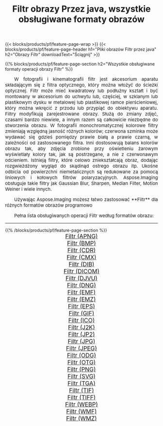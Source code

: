 ﻿---
title: Filtr obrazy Przez java, wszystkie obsługiwane formaty obrazów 
weight: 3920
url: /pl/java/filter/ 
lang: pl
langdirlevel: 2
locales: zh-hans,ja,it,ru,de,es,fr,nl,id,lt,pl,pt,vi,tr,ko,zh-hant,ar,hi,th,sv,cs,uk,he
description: Używając Aspose.Imaging możesz łatwo Filtr obrazy Via java
---

{{< blocks/products/pf/feature-page-wrap >}}
{{< blocks/products/pf/feature-page-header h1="Pliki obrazów Filtr przez java" h2="Obrazy Filtr" downloadText="Ściągnij" >}}


{{% blocks/products/pf/feature-page-section  h2="Wszystkie obsługiwane formaty operacji obrazy Filtr" %}}
<p align="justify" style="text-indent:2em;font-size:15px;">
W fotografii i kinematografii filtr jest akcesorium aparatu składającym się z filtra optycznego, który można włożyć do ścieżki optycznej. Filtr może mieć kwadratowy lub podłużny kształt i być montowany w akcesorium do uchwytu lub, częściej, w szklanym lub plastikowym dysku w metalowej lub plastikowej ramce pierścieniowej, który można wkręcić z przodu lub przypiąć do obiektywu aparatu. Filtry modyfikują zarejestrowane obrazy. Służą do zmiany zdjęć, czasami bardzo niewiele, a innym razem są całkowicie niezbędne do stworzenia obrazu. W fotografii monochromatycznej kolorowe filtry zmieniają względną jasność różnych kolorów; czerwona szminka może wydawać się gdzieś pomiędzy prawie białą a prawie czarną, w zależności od zastosowanego filtra. Inni dostosowują balans kolorów obrazu tak, aby zdjęcia zrobione przy oświetleniu żarowym wyświetlały kolory tak, jak są postrzegane, a nie z czerwonawym odcieniem. Istnieją filtry, które celowo zniekształcają obraz, dodając rozgwieżdżony wygląd do skądinąd ostrego obrazu itp. Ukośne odbicia od powierzchni niemetalicznych są redukowane za pomocą liniowych i kołowych filtrów polaryzacyjnych. Aspose.Imaging obsługuje takie filtry jak Gaussian Blur, Sharpen, Median Filter, Motion Weiner i wiele innych.
</p>
<p align="justify" style="text-indent:2em;font-size:15px;">
Używając Aspose.Imaging możesz łatwo zastosować **Filtr** dla różnych formatów obrazów programowo
</p>
<p align="justify" style="text-indent:2em;font-size:15px;">
Pełna lista obsługiwanych operacji Filtr według formatów obrazu:
</p>
<hr/>
{{% /blocks/products/pf/feature-page-section %}}
<div class="container-fluid productfamilypage bg-gray">
    <div class="convertypes bg-gray agp-content section">
        <div class="container">
		<div class="row other-converters" style="gap: 10px;font-size: 19px;text-align:center;">
		    <div class='col-md-2 other-converter remove-lp remove-rp'><a href="/imaging/pl/java/filter/apng/" style="padding:15px;">Filtr (APNG)</a></div><div class='col-md-2 other-converter remove-lp remove-rp'><a href="/imaging/pl/java/filter/bmp/" style="padding:15px;">Filtr (BMP)</a></div><div class='col-md-2 other-converter remove-lp remove-rp'><a href="/imaging/pl/java/filter/cdr/" style="padding:15px;">Filtr (CDR)</a></div><div class='col-md-2 other-converter remove-lp remove-rp'><a href="/imaging/pl/java/filter/cmx/" style="padding:15px;">Filtr (CMX)</a></div><div class='col-md-2 other-converter remove-lp remove-rp'><a href="/imaging/pl/java/filter/dib/" style="padding:15px;">Filtr (DIB)</a></div><div class='col-md-2 other-converter remove-lp remove-rp'><a href="/imaging/pl/java/filter/dicom/" style="padding:15px;">Filtr (DICOM)</a></div><div class='col-md-2 other-converter remove-lp remove-rp'><a href="/imaging/pl/java/filter/djvu/" style="padding:15px;">Filtr (DJVU)</a></div><div class='col-md-2 other-converter remove-lp remove-rp'><a href="/imaging/pl/java/filter/dng/" style="padding:15px;">Filtr (DNG)</a></div><div class='col-md-2 other-converter remove-lp remove-rp'><a href="/imaging/pl/java/filter/emf/" style="padding:15px;">Filtr (EMF)</a></div><div class='col-md-2 other-converter remove-lp remove-rp'><a href="/imaging/pl/java/filter/emz/" style="padding:15px;">Filtr (EMZ)</a></div><div class='col-md-2 other-converter remove-lp remove-rp'><a href="/imaging/pl/java/filter/eps/" style="padding:15px;">Filtr (EPS)</a></div><div class='col-md-2 other-converter remove-lp remove-rp'><a href="/imaging/pl/java/filter/gif/" style="padding:15px;">Filtr (GIF)</a></div><div class='col-md-2 other-converter remove-lp remove-rp'><a href="/imaging/pl/java/filter/ico/" style="padding:15px;">Filtr (ICO)</a></div><div class='col-md-2 other-converter remove-lp remove-rp'><a href="/imaging/pl/java/filter/j2k/" style="padding:15px;">Filtr (J2K)</a></div><div class='col-md-2 other-converter remove-lp remove-rp'><a href="/imaging/pl/java/filter/jp2/" style="padding:15px;">Filtr (JP2)</a></div><div class='col-md-2 other-converter remove-lp remove-rp'><a href="/imaging/pl/java/filter/jpg/" style="padding:15px;">Filtr (JPG)</a></div><div class='col-md-2 other-converter remove-lp remove-rp'><a href="/imaging/pl/java/filter/jpeg/" style="padding:15px;">Filtr (JPEG)</a></div><div class='col-md-2 other-converter remove-lp remove-rp'><a href="/imaging/pl/java/filter/odg/" style="padding:15px;">Filtr (ODG)</a></div><div class='col-md-2 other-converter remove-lp remove-rp'><a href="/imaging/pl/java/filter/otg/" style="padding:15px;">Filtr (OTG)</a></div><div class='col-md-2 other-converter remove-lp remove-rp'><a href="/imaging/pl/java/filter/png/" style="padding:15px;">Filtr (PNG)</a></div><div class='col-md-2 other-converter remove-lp remove-rp'><a href="/imaging/pl/java/filter/svg/" style="padding:15px;">Filtr (SVG)</a></div><div class='col-md-2 other-converter remove-lp remove-rp'><a href="/imaging/pl/java/filter/tga/" style="padding:15px;">Filtr (TGA)</a></div><div class='col-md-2 other-converter remove-lp remove-rp'><a href="/imaging/pl/java/filter/tif/" style="padding:15px;">Filtr (TIF)</a></div><div class='col-md-2 other-converter remove-lp remove-rp'><a href="/imaging/pl/java/filter/tiff/" style="padding:15px;">Filtr (TIFF)</a></div><div class='col-md-2 other-converter remove-lp remove-rp'><a href="/imaging/pl/java/filter/webp/" style="padding:15px;">Filtr (WEBP)</a></div><div class='col-md-2 other-converter remove-lp remove-rp'><a href="/imaging/pl/java/filter/wmf/" style="padding:15px;">Filtr (WMF)</a></div><div class='col-md-2 other-converter remove-lp remove-rp'><a href="/imaging/pl/java/filter/wmz/" style="padding:15px;">Filtr (WMZ)</a></div>
                </div>
        </div>
    </div>
</div>
<br/>

